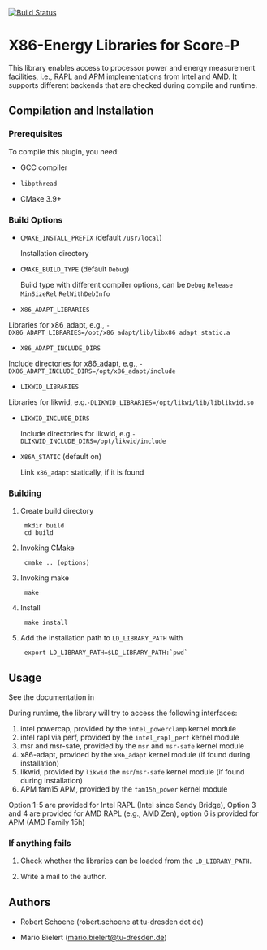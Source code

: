 [![Build Status](https://travis-ci.org/tud-zih-energy/x86_energy.svg?branch=master)](https://travis-ci.org/tud-zih-energy/x86_energy)

# X86-Energy Libraries for Score-P

This library enables access to processor power and energy measurement facilities, i.e., RAPL and APM implementations from Intel and AMD.
It supports different backends that are checked during compile and runtime.

## Compilation and Installation

### Prerequisites

To compile this plugin, you need:

* GCC compiler

* `libpthread`

* CMake 3.9+

### Build Options

* `CMAKE_INSTALL_PREFIX` (default `/usr/local`)
    
  Installation directory
    
* `CMAKE_BUILD_TYPE` (default `Debug`)
   
   Build type with different compiler options, can be `Debug` `Release` `MinSizeRel` `RelWithDebInfo`

*  `X86_ADAPT_LIBRARIES`
    
  Libraries for x86\_adapt, e.g., `-DX86_ADAPT_LIBRARIES=/opt/x86_adapt/lib/libx86_adapt_static.a`

*  `X86_ADAPT_INCLUDE_DIRS`
    
  Include directories for x86\_adapt, e.g., `-DX86_ADAPT_INCLUDE_DIRS=/opt/x86_adapt/include`

*  `LIKWID_LIBRARIES`
    
  Libraries for likwid, e.g.`-DLIKWID_LIBRARIES=/opt/likwi/lib/liblikwid.so`

*  `LIKWID_INCLUDE_DIRS`
    
    Include directories for likwid, e.g.`-DLIKWID_INCLUDE_DIRS=/opt/likwid/include`

* `X86A_STATIC` (default on)

  Link `x86_adapt` statically, if it is found

### Building

1. Create build directory

        mkdir build
        cd build

2. Invoking CMake

        cmake .. (options)

3. Invoking make

        make
        
4. Install

        make install


5. Add the installation path to `LD_LIBRARY_PATH` with

        export LD_LIBRARY_PATH=$LD_LIBRARY_PATH:`pwd`

## Usage

See the documentation in 

During runtime, the library will try to access the following interfaces:

1. intel powercap, provided by the `intel_powerclamp` kernel module
2. intel rapl via perf, provided by the `intel_rapl_perf` kernel module
3. msr and msr-safe, provided by the `msr` and `msr-safe` kernel module
4. x86-adapt, provided by the `x86_adapt` kernel module (if found during installation)
5. likwid, provided by `likwid` the `msr`/`msr-safe` kernel module (if found during installation)
6. APM fam15 APM, provided by the `fam15h_power` kernel module

Option 1-5 are provided for Intel RAPL (Intel since Sandy Bridge), Option 3 and 4 are provided for AMD RAPL (e.g., AMD Zen), option 6 is provided for APM (AMD Family 15h)

### If anything fails

1. Check whether the libraries can be loaded from the `LD_LIBRARY_PATH`.

2. Write a mail to the author.

## Authors

* Robert Schoene (robert.schoene at tu-dresden dot de)

* Mario Bielert (mario.bielert@tu-dresden.de)
